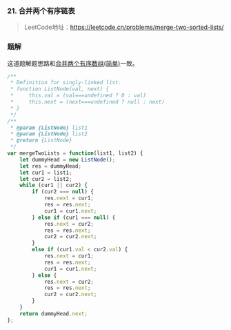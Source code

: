 ### 21. 合并两个有序链表
>LeetCode地址：https://leetcode.cn/problems/merge-two-sorted-lists/

### 题解

这道题解题思路和[合并两个有序数组(简单)](https://github.com/kerwin-ly/Blog/blob/master/algorithm/array/88.%20%E5%90%88%E5%B9%B6%E4%B8%A4%E4%B8%AA%E6%9C%89%E5%BA%8F%E6%95%B0%E7%BB%84(%E7%AE%80%E5%8D%95).md)一致。
```js
/**
 * Definition for singly-linked list.
 * function ListNode(val, next) {
 *     this.val = (val===undefined ? 0 : val)
 *     this.next = (next===undefined ? null : next)
 * }
 */
/**
 * @param {ListNode} list1
 * @param {ListNode} list2
 * @return {ListNode}
 */
var mergeTwoLists = function(list1, list2) {
    let dummyHead = new ListNode();
    let res = dummyHead;
    let cur1 = list1;
    let cur2 = list2;
    while (cur1 || cur2) {
        if (cur2 === null) {
            res.next = cur1;
            res = res.next;
            cur1 = cur1.next;
        } else if (cur1 === null) {
            res.next = cur2;
            res = res.next;
            cur2 = cur2.next;
        }
        else if (cur1.val < cur2.val) {
            res.next = cur1;
            res = res.next;
            cur1 = cur1.next; 
        } else {
            res.next = cur2;
            res = res.next;
            cur2 = cur2.next;
        }
    }
    return dummyHead.next;
};
```
